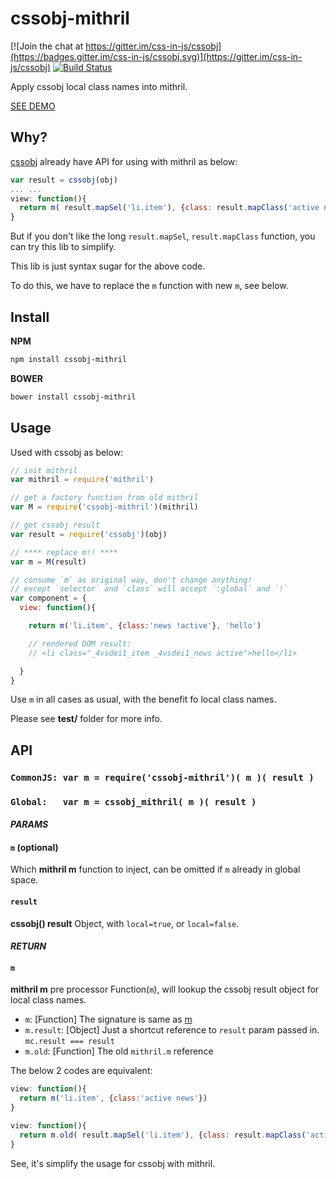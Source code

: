 # cssobj-mithril

[![Join the chat at https://gitter.im/css-in-js/cssobj](https://badges.gitter.im/css-in-js/cssobj.svg)](https://gitter.im/css-in-js/cssobj) [![Build Status](https://travis-ci.org/cssobj/cssobj-mithril.svg?branch=master)](https://travis-ci.org/cssobj/cssobj-mithril)

Apply cssobj local class names into mithril.

[SEE DEMO](https://cssobj.github.io/cssobj-mithril/test/)

## Why?

[cssobj](https://github.com/cssobj/cssobj) already have API for using with mithril as below:

``` javascript
var result = cssobj(obj)
... ...
view: function(){
  return m( result.mapSel('li.item'), {class: result.mapClass('active news')} )
}
```

But if you don't like the long `result.mapSel`, `result.mapClass` function, you can try this lib to simplify.

This lib is just syntax sugar for the above code.

To do this, we have to replace the `m` function with new `m`, see below.

## Install

**NPM**

```bash
npm install cssobj-mithril
```

**BOWER**

```bash
bower install cssobj-mithril
```


## Usage

Used with cssobj as below:

```javascript
// init mithril
var mithril = require('mithril')

// get a factory function from old mithril
var M = require('cssobj-mithril')(mithril)

// get cssobj result
var result = require('cssobj')(obj)

// **** replace m!! ****
var m = M(result)

// consume `m` as original way, don't change anything!
// except `selector` and `class` will accept `:global` and `!`
var component = {
  view: function(){

    return m('li.item', {class:'news !active'}, 'hello')

    // rendered DOM result:
    // <li class="_4vsdei1_item _4vsdei1_news active">hello</li>

  }
}
```

Use `m` in all cases as usual, with the benefit fo local class names.

Please see **test/** folder for more info.

## API

### `CommonJS: var m = require('cssobj-mithril')( m )( result )`
### `Global:   var m = cssobj_mithril( m )( result )`

#### *PARAMS*

#### `m` (optional)

Which **mithril m** function to inject, can be omitted if `m` already in global space.

#### `result`

**cssobj() result** Object, with `local=true`, or `local=false`.

#### *RETURN*

#### `m`

**mithril m** pre processor Function(`m`), will lookup the cssobj result object for local class names.

 - `m`: [Function] The signature is same as [m](http://mithril.js.org/mithril.html#signature)
 - `m.result`: [Object] Just a shortcut reference to `result` param passed in. `mc.result === result`
 - `m.old`: [Function] The old `mithril.m` reference

The below 2 codes are equivalent:

```javascript
view: function(){
  return m('li.item', {class:'active news'})
}
```

```javascript
view: function(){
  return m.old( result.mapSel('li.item'), {class: result.mapClass('active news')} )
}
```

See, it's simplify the usage for cssobj with mithril.



